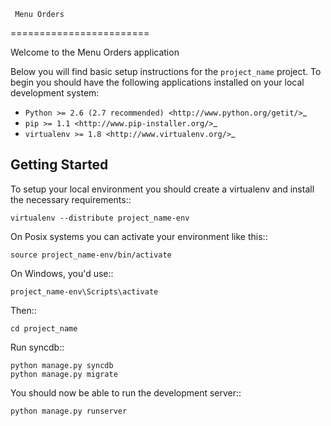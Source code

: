      Menu Orders
========================

Welcome to the Menu Orders application

Below you will find basic setup instructions for the ``project_name``
project. To begin you should have the following applications installed on your
local development system:

- `Python >= 2.6 (2.7 recommended) <http://www.python.org/getit/>`_
- `pip >= 1.1 <http://www.pip-installer.org/>`_
- `virtualenv >= 1.8 <http://www.virtualenv.org/>`_

Getting Started
---------------

To setup your local environment you should create a virtualenv and install the
necessary requirements::

    virtualenv --distribute project_name-env

On Posix systems you can activate your environment like this::

    source project_name-env/bin/activate

On Windows, you'd use::

    project_name-env\Scripts\activate

Then::

    cd project_name

Run syncdb::

    python manage.py syncdb
    python manage.py migrate

You should now be able to run the development server::

    python manage.py runserver



